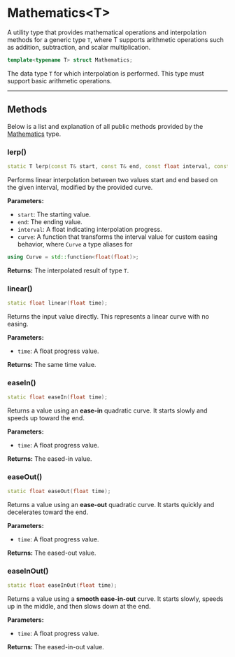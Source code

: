 # Mathematics\<T\>

A utility type that provides mathematical operations 
and interpolation methods for a generic type `T`, 
where T supports arithmetic operations such as addition, 
subtraction, and scalar multiplication.

```c++
template<typename T> struct Mathematics;
```

The data type `T` for which interpolation is performed. 
This type must support basic arithmetic operations.

---

## Methods
Below is a list and explanation of all public methods
provided by the [Mathematics](Mathematics.md) type.

### lerp()

```c++
static T lerp(const T& start, const T& end, const float interval, const Curve& curve);
```

Performs linear interpolation between two values start 
and end based on the given interval, modified by the 
provided curve.

**Parameters:**
- `start`: The starting value.
- `end`: The ending value.
- `interval`: A float indicating interpolation progress.
- `curve`: A function that transforms the interval value for custom easing behavior, where `Curve` a type aliases for

```c++
using Curve = std::function<float(float)>;
```

**Returns:** The interpolated result of type `T`.

### linear()

```c++
static float linear(float time);
```

Returns the input value directly. This represents a linear curve with no easing.

**Parameters:**
- `time`: A float progress value.

**Returns:** The same time value.

### easeIn()

```c++
static float easeIn(float time);
```

Returns a value using an **ease-in** quadratic curve. It starts slowly and speeds up toward the end.

**Parameters:**
- `time`: A float progress value.

**Returns:** The eased-in value.

### easeOut()

```c++
static float easeOut(float time);
```

Returns a value using an **ease-out** quadratic curve. It starts quickly and decelerates toward the end.

**Parameters:**
- `time`: A float progress value.

**Returns:** The eased-out value.

### easeInOut()

```c++
static float easeInOut(float time);
```

Returns a value using a **smooth ease-in-out** curve. It starts slowly, speeds up in the middle, and then slows down at the end.

**Parameters:**
- `time`: A float progress value.

**Returns:** The eased-in-out value.
